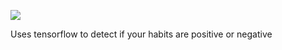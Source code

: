 ![](https://cdn.discordapp.com/attachments/750404546664202442/1113919090269110342/Screenshot_2023-06-01-21-56-06-61.jpg)

Uses tensorflow to detect if your habits are positive or negative